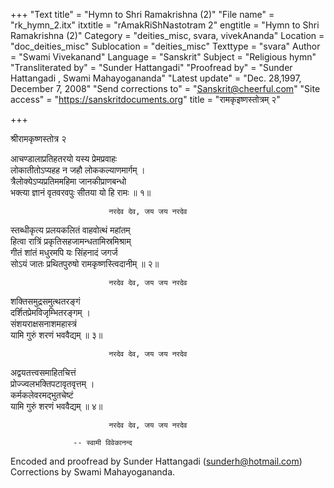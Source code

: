 +++
"Text title" = "Hymn to Shri Ramakrishna (2)"
"File name" = "rk_hymn_2.itx"
itxtitle = "rAmakRiShNastotram 2"
engtitle = "Hymn to Shri Ramakrishna (2)"
Category = "deities_misc, svara, vivekAnanda"
Location = "doc_deities_misc"
Sublocation = "deities_misc"
Texttype = "svara"
Author = "Swami Vivekanand"
Language = "Sanskrit"
Subject = "Religious hymn"
"Transliterated by" = "Sunder Hattangadi"
"Proofread by" = "Sunder Hattangadi , Swami Mahayogananda"
"Latest update" = "Dec. 28,1997, December 7, 2008"
"Send corrections to" = "Sanskrit@cheerful.com"
"Site access" = "https://sanskritdocuments.org"
title = "रामकृइष्णस्तोत्रम् २"

+++
  
 श्रीरामकृष्णस्तोत्र २   
  
आचण्डालाप्रतिहतरयो यस्य प्रेमप्रवाहः  
        लोकातीतोऽप्यहह न जहौ लोककल्याणमार्गम् ।  
त्रैलोक्येऽप्यप्रतिममहिमा जानकीप्राणबन्धो  
        भक्त्या ज्ञानं वृतवरवपुः सीतया यो हि रामः ॥ १॥  
  
                          नरदेव देव, जय जय नरदेव  
स्तब्धीकृत्य प्रलयकलितं वाहवोत्थं महांतम्  
        हित्वा रात्रिं प्रकृतिसहजामन्धतामिस्रमिश्राम्  
गीतं शांतं मधुरमपि यः सिंहनादं जगर्ज  
        सोऽयं जातः प्रथितपुरुषो रामकृष्णस्त्विदानीम् ॥ २॥  
  
                          नरदेव देव, जय जय नरदेव  
शक्तिसमुद्रसमुत्थतरङ्गं  
        दर्शितप्रेमविजृम्भितरङ्गम् ।  
संशयराक्षसनाशमहास्त्रं  
        यामि गुरुं शरणं भववैद्यम् ॥ ३॥  
  
                          नरदेव देव, जय जय नरदेव  
अद्वयतत्त्वसमाहितचित्तं  
        प्रोज्ज्वलभक्तिपटावृतवृत्तम् ।  
कर्मकलेवरमद्भुतचेष्टं  
        यामि गुरुं शरणं भववैद्यम् ॥ ४॥  
  
                          नरदेव देव, जय जय नरदेव  
  
                  -- स्वामी विवेकानन्द  
  
Encoded and proofread by Sunder Hattangadi (sunderh@hotmail.com)  
Corrections by Swami Mahayogananda.  
  
